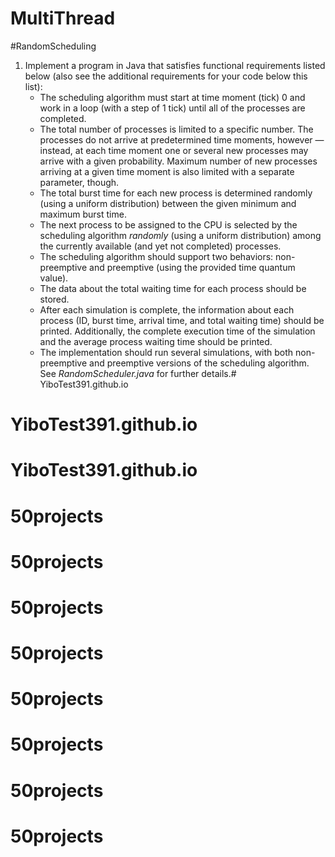 # MultiThread
#RandomScheduling

1. Implement a program in Java that satisfies functional requirements listed below (also see the additional requirements for your code below this list):
   - The scheduling algorithm must start at time moment (tick) 0 and work in a loop (with a step of 1 tick) until all of the processes are completed.
   - The total number of processes is limited to a specific number. The processes do not arrive at predetermined time moments, however — instead, at each time moment one or several new processes may arrive with a given probability. Maximum number of new processes arriving at a given time moment is also limited with a separate parameter, though.
   - The total burst time for each new process is determined randomly (using a uniform distribution) between the given minimum and maximum burst time.
   - The next process to be assigned to the CPU is selected by the scheduling algorithm *randomly* (using a uniform distribution) among the currently available (and yet not completed) processes. 
   - The scheduling algorithm should support two behaviors: non-preemptive and preemptive (using the provided time quantum value).
   - The data about the total waiting time for each process should be stored.
   - After each simulation is complete, the information about each process (ID, burst time, arrival time, and total waiting time) should be printed. Additionally, the complete execution time of the simulation and the average process waiting time should be printed.
   - The implementation should run several simulations, with both non-preemptive and preemptive versions of the scheduling algorithm. See *RandomScheduler.java* for further details.# YiboTest391.github.io
# YiboTest391.github.io
# YiboTest391.github.io
# 50projects
# 50projects
# 50projects
# 50projects
# 50projects
# 50projects
# 50projects
# 50projects
